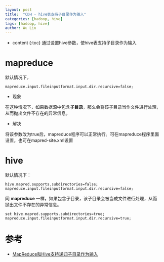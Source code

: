 ```yaml
---
layout: post
title:  "CDH - hive表支持子目录作为输入"
categories: [hadoop, hive]
tags: [hadoop, hive]
author: Wu Liu
---
```


* content
{:toc}
通过设置hive参数，使hive表支持子目录作为输入




# mapreduce

默认情况下，
```
mapreduce.input.fileinputformat.input.dir.recursive=false;
```

 - 现象

在这种情况下，如果数据源中包含**子目录**，那么会将该子目录当作文件进行处理，从而抛出文件不存在的异常信息。

 - 解决

将该参数改为true后，mapreduce程序可以正常执行。可在mapreduce程序里面设置，也可在mapred-site.xml设置


# hive
默认情况下：
```
hive.mapred.supports.subdirectories=false;
mapreduce.input.fileinputformat.input.dir.recursive=false;
```

同 **mapreduce** 一样，如果包含子目录，该子目录会被当成文件进行处理，从而抛出文件不存在的异常信息。

```
set hive.mapred.supports.subdirectories=true;
mapreduce.input.fileinputformat.input.dir.recursive=true;
```



# 参考
 - [MapReduce和Hive支持递归子目录作为输入](http://lxw1234.com/archives/2015/07/382.htm)
